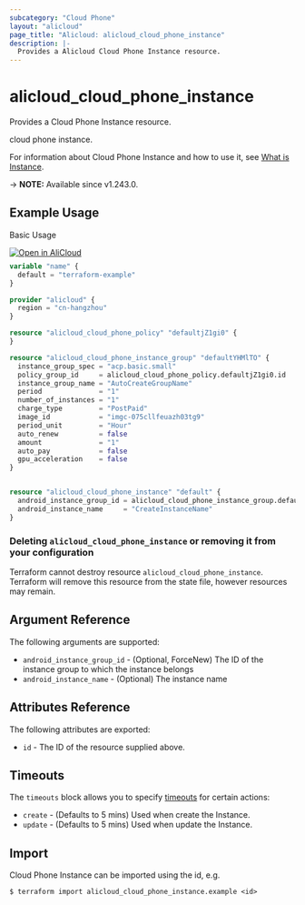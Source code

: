 ```yaml
---
subcategory: "Cloud Phone"
layout: "alicloud"
page_title: "Alicloud: alicloud_cloud_phone_instance"
description: |-
  Provides a Alicloud Cloud Phone Instance resource.
---
```


# alicloud_cloud_phone_instance

Provides a Cloud Phone Instance resource.

cloud phone instance.

For information about Cloud Phone Instance and how to use it, see [What is Instance](https://next.api.alibabacloud.com/document/eds-aic/2023-09-30/DescribeAndroidInstances).

-> **NOTE:** Available since v1.243.0.

## Example Usage

Basic Usage

<div style="display: block;margin-bottom: 40px;"><div class="oics-button" style="float: right;position: absolute;margin-bottom: 10px;">
  <a href="https://api.aliyun.com/terraform?resource=alicloud_cloud_phone_instance&exampleId=59386538-3f9b-0797-826f-161d7aeb05dd2cf4aaa2&activeTab=example&spm=docs.r.cloud_phone_instance.0.593865383f&intl_lang=EN_US" target="_blank">
    <img alt="Open in AliCloud" src="https://img.alicdn.com/imgextra/i1/O1CN01hjjqXv1uYUlY56FyX_!!6000000006049-55-tps-254-36.svg" style="max-height: 44px; max-width: 100%;">
  </a>
</div></div>

```terraform
variable "name" {
  default = "terraform-example"
}

provider "alicloud" {
  region = "cn-hangzhou"
}

resource "alicloud_cloud_phone_policy" "defaultjZ1gi0" {
}

resource "alicloud_cloud_phone_instance_group" "defaultYHMlTO" {
  instance_group_spec = "acp.basic.small"
  policy_group_id     = alicloud_cloud_phone_policy.defaultjZ1gi0.id
  instance_group_name = "AutoCreateGroupName"
  period              = "1"
  number_of_instances = "1"
  charge_type         = "PostPaid"
  image_id            = "imgc-075cllfeuazh03tg9"
  period_unit         = "Hour"
  auto_renew          = false
  amount              = "1"
  auto_pay            = false
  gpu_acceleration    = false
}


resource "alicloud_cloud_phone_instance" "default" {
  android_instance_group_id = alicloud_cloud_phone_instance_group.defaultYHMlTO.id
  android_instance_name     = "CreateInstanceName"
}
```

### Deleting `alicloud_cloud_phone_instance` or removing it from your configuration

Terraform cannot destroy resource `alicloud_cloud_phone_instance`. Terraform will remove this resource from the state file, however resources may remain.

## Argument Reference

The following arguments are supported:
* `android_instance_group_id` - (Optional, ForceNew) The ID of the instance group to which the instance belongs
* `android_instance_name` - (Optional) The instance name

## Attributes Reference

The following attributes are exported:
* `id` - The ID of the resource supplied above.

## Timeouts

The `timeouts` block allows you to specify [timeouts](https://www.terraform.io/docs/configuration-0-11/resources.html#timeouts) for certain actions:
* `create` - (Defaults to 5 mins) Used when create the Instance.
* `update` - (Defaults to 5 mins) Used when update the Instance.

## Import

Cloud Phone Instance can be imported using the id, e.g.

```shell
$ terraform import alicloud_cloud_phone_instance.example <id>
```